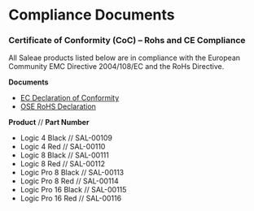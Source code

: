 # Compliance Documents

### Certificate of Conformity \(CoC\) – Rohs and CE Compliance

All Saleae products listed below are in compliance with the European Community EMC Directive 2004/108/EC and the RoHs Directive.

**Documents**

* [EC Declaration of Conformity](https://trello-attachments.s3.amazonaws.com/55f0ad9685db3c82f0f3aeba/579a995b294727bce56ec55a/da713307fe7eac7a8ace477f3c5d9b13/EC_Declaration_of_Conformity.pdf)
* [OSE RoHS Declaration](https://trello-attachments.s3.amazonaws.com/55f0ad9685db3c82f0f3aeba/579a995b294727bce56ec55a/58c841cbce9832bd43888c1330c3e062/OSE_RoHs_Declaration_20160606.pdf)

**Product** // **Part Number**

* Logic 4 Black // SAL-00109   
* Logic 4 Red //  SAL-00110 
* Logic 8 Black //  SAL-00111
* Logic 8 Red // SAL-00112 
* Logic Pro 8 Black // SAL-00113   
* Logic Pro 8 Red // SAL-00114 
* Logic Pro 16 Black // SAL-00115  
* Logic Pro 16 Red // SAL-00116   

